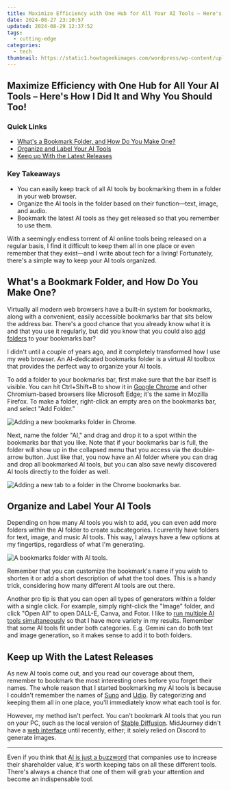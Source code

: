 ```yaml
---
title: Maximize Efficiency with One Hub for All Your AI Tools – Here's How I Did It and Why You Should Too!
date: 2024-08-27 23:10:57
updated: 2024-08-29 12:37:52
tags:
  - cutting-edge
categories:
  - tech
thumbnail: https://static1.howtogeekimages.com/wordpress/wp-content/uploads/2024/07/browser-window-with-a-page-being-bookmarked.jpg
---
```


## Maximize Efficiency with One Hub for All Your AI Tools – Here's How I Did It and Why You Should Too!

### Quick Links

* [What's a Bookmark Folder, and How Do You Make One?](https://fake-location.techidaily.com/full-guide-to-fix-itoolab-anygo-not-working-on-apple-iphone-12-mini-drfone-by-drfone-virtual-ios/)
* [Organize and Label Your AI Tools](https://easy-unlock-android.techidaily.com/in-2024-how-to-unlock-realme-c33-2023-bootloader-easily-by-drfone-android/)
* [Keep up With the Latest Releases](https://tech-recovery.techidaily.com/how-to-efficiently-upload-a-collection-of-photos-to-your-facebook-profile/)

### Key Takeaways

* You can easily keep track of all AI tools by bookmarking them in a folder in your web browser.
* Organize the AI tools in the folder based on their function—text, image, and audio.
* Bookmark the latest AI tools as they get released so that you remember to use them.

 With a seemingly endless torrent of AI online tools being released on a regular basis, I find it difficult to keep them all in one place or even remember that they exist—and I write about tech for a living! Fortunately, there's a simple way to keep your AI tools organized.

##  What's a Bookmark Folder, and How Do You Make One?

 Virtually all modern web browsers have a built-in system for bookmarks, along with a convenient, easily accessible bookmarks bar that sits below the address bar. There's a good chance that you already know what it is and that you use it regularly, but did you know that you could also [add folders](https://win-amazing.techidaily.com/guide-to-flawless-epson-xp-410-printer-driver-installation-on-windows-computers/) to your bookmarks bar?

 I didn't until a couple of years ago, and it completely transformed how I use my web browser. An AI-dedicated bookmarks folder is a virtual AI toolbox that provides the perfect way to organize your AI tools.

 To add a folder to your bookmarks bar, first make sure that the bar itself is visible. You can hit Ctrl+Shift+B to show it in [Google Chrome](https://unlock-android.techidaily.com/how-to-unlock-google-pixel-8-pro-phone-pattern-lock-without-factory-reset-by-drfone-android/) and other Chromium-based browsers like Microsoft Edge; it's the same in Mozilla Firefox. To make a folder, right-click an empty area on the bookmarks bar, and select "Add Folder."

![Adding a new bookmarks folder in Chrome.](https://static1.howtogeekimages.com/wordpress/wp-content/uploads/2024/07/2024-07-19_01h28_44.png) 

 Next, name the folder "AI," and drag and drop it to a spot within the bookmarks bar that you like. Note that if your bookmarks bar is full, the folder will show up in the collapsed menu that you access via the double-arrow button. Just like that, you now have an AI folder where you can drag and drop all bookmarked AI tools, but you can also save newly discovered AI tools directly to the folder as well.

![Adding a new tab to a folder in the Chrome bookmarks bar.](https://static1.howtogeekimages.com/wordpress/wp-content/uploads/2024/07/2-9.png) 

##  Organize and Label Your AI Tools

 Depending on how many AI tools you wish to add, you can even add more folders within the AI folder to create subcategories. I currently have folders for text, image, and music AI tools. This way, I always have a few options at my fingertips, regardless of what I'm generating.

![A bookmarks folder with AI tools.](https://static1.howtogeekimages.com/wordpress/wp-content/uploads/2024/07/3-8.png) 

 Remember that you can customize the bookmark's name if you wish to shorten it or add a short description of what the tool does. This is a handy trick, considering how many different AI tools are out there.

 Another pro tip is that you can open all types of generators within a folder with a single click. For example, simply right-click the "Image" folder, and click "Open All" to open DALL-E, Canva, and Fotor. I like to [run multiple AI tools simultaneously](https://some-techniques.techidaily.com/updated-from-canvas-to-crypto-top-7-artwork-conversion-platforms/) so that I have more variety in my results. Remember that some AI tools fit under both categories. E.g. Gemini can do both text and image generation, so it makes sense to add it to both folders.

##  Keep up With the Latest Releases

 As new AI tools come out, and you read our coverage about them, remember to bookmark the most interesting ones before you forget their names. The whole reason that I started bookmarking my AI tools is because I couldn't remember the names of [Suno](https://extra-skills.techidaily.com/updated-select-15-professional-luts-to-boost-gopro-cinematography/) and [Udio](https://extra-lessons.techidaily.com/cutting-to-perfection-the-science-of-online-photo-trimming/). By categorizing and keeping them all in one place, you'll immediately know what each tool is for.

 However, my method isn't perfect. You can't bookmark AI tools that you run on your PC, such as the local version of [Stable Diffusion](https://some-skills.techidaily.com/the-ultimate-win10-strategy-for-successful-zoom-sessions-for-2024/). MidJourney didn't have a [web interface](https://fox-links.techidaily.com/updated-2024-approved-selective-picks-for-audible-transformation-technologies/) until recently, either; it solely relied on Discord to generate images.

---

 Even if you think that [AI is just a buzzword](https://phone-solutions.techidaily.com/in-2024-is-fake-gps-location-spoofer-a-good-choice-on-realme-12plus-5g-drfone-by-drfone-virtual-android/) that companies use to increase their shareholder value, it's worth keeping tabs on all these different tools. There's always a chance that one of them will grab your attention and become an indispensable tool.

<ins class="adsbygoogle"
     style="display:block"
     data-ad-format="autorelaxed"
     data-ad-client="ca-pub-7571918770474297"
     data-ad-slot="1223367746"></ins>



<ins class="adsbygoogle"
     style="display:block"
     data-ad-client="ca-pub-7571918770474297"
     data-ad-slot="8358498916"
     data-ad-format="auto"
     data-full-width-responsive="true"></ins>
